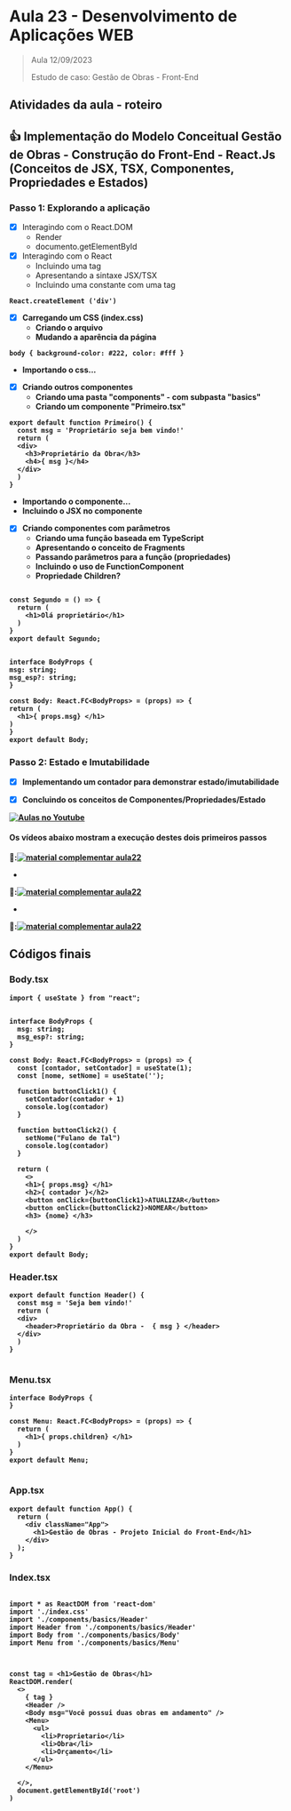 # Aula 23 - Desenvolvimento de Aplicações WEB

> Aula 12/09/2023
> 
>   Estudo de caso: Gestão de Obras - Front-End


## Atividades da aula - roteiro

## :+1: Implementação do Modelo Conceitual Gestão de Obras - Construção do Front-End - React.Js (Conceitos de JSX, TSX, Componentes, Propriedades e Estados)


### Passo 1: Explorando a aplicação
- [x] Interagindo com o React.DOM
  - Render
  - documento.getElementById
- [x] Interagindo com o React
  - Incluindo uma tag <div>
  - Apresentando a sintaxe JSX/TSX
  - Incluindo uma constante com uma tag <strong>
```
React.createElement ('div')
```
  
- [x] Carregando um CSS (index.css)
  - Criando o arquivo
  - Mudando a aparência da página

```
body { background-color: #222, color: #fff } 
```
  
  - Importando o css...
- [x] Criando outros componentes
  - Criando uma pasta "components" - com subpasta "basics"
  - Criando um componente "Primeiro.tsx"

  
```
export default function Primeiro() {
  const msg = 'Proprietário seja bem vindo!'
  return (
  <div>
    <h3>Proprietário da Obra</h3>
    <h4>{ msg }</h4>
  </div>
  )
}
```
  
  - Importando o componente... 
  - Incluindo o JSX no componente 
- [x] Criando componentes com parâmetros
  - Criando uma função baseada em TypeScript
  - Apresentando o conceito de Fragments
  - Passando parâmetros para a função (propriedades)
  - Incluindo o uso de FunctionComponent
  - Propriedade Children?

```
  
const Segundo = () => {
  return (
    <h1>Olá proprietário</h1>
  )
}
export default Segundo;
  
```

  ```
  interface BodyProps {
  msg: string;
  msg_esp?: string;
}

const Body: React.FC<BodyProps> = (props) => {
  return (
    <h1>{ props.msg} </h1>
  )
}
export default Body;

```


 
### Passo 2: Estado e Imutabilidade
- [x] Implementando um contador para demonstrar estado/imutabilidade
- [x] Concluindo os conceitos de Componentes/Propriedades/Estado





[![Aulas no Youtube](https://github.com/marcoswagner-commits/gestao_obras_aula_daw/blob/cb3e2ea9547f9ddc831277f07919c3e78451eb92/yt-icon.png)](https://www.youtube.com/channel/UCfO-aJxKLqau0TnL0AfNAvA)
####  Os vídeos abaixo mostram a execução destes dois primeiros passos

🥇:[![material complementar aula22](https://github.com/marcoswagner-commits/gestao_obras_aula_daw/blob/91eb8207965740a8e341b626b250e6869e4d43ad/documentos/Capa_aula_front.png)](https://www.youtube.com/watch?v=SoEGwrvXuPg)

-
🥈:[![material complementar aula22](https://github.com/marcoswagner-commits/gestao_obras_aula_daw/blob/91eb8207965740a8e341b626b250e6869e4d43ad/documentos/Capa_aula_front.png)](https://www.youtube.com/watch?v=3376NU3r-aE)

-
🥉:[![material complementar aula22](https://github.com/marcoswagner-commits/gestao_obras_aula_daw/blob/91eb8207965740a8e341b626b250e6869e4d43ad/documentos/Capa_aula_front.png)](https://www.youtube.com/watch?v=t4N0atc8xi0)



## Códigos finais
### Body.tsx
```
import { useState } from "react";


interface BodyProps {
  msg: string;
  msg_esp?: string;
}

const Body: React.FC<BodyProps> = (props) => {
  const [contador, setContador] = useState(1);
  const [nome, setNome] = useState('');
  
  function buttonClick1() {
    setContador(contador + 1)
    console.log(contador)
  }

  function buttonClick2() {
    setNome("Fulano de Tal")
    console.log(contador)
  }
  
  return (
    <>
    <h1>{ props.msg} </h1>
    <h2>{ contador }</h2>
    <button onClick={buttonClick1}>ATUALIZAR</button>
    <button onClick={buttonClick2}>NOMEAR</button>
    <h3> {nome} </h3>
    
    </>
  )
}
export default Body;

```
  
### Header.tsx
```
export default function Header() {
  const msg = 'Seja bem vindo!'
  return (
  <div>
    <header>Proprietário da Obra -  { msg } </header>
  </div>
  )
}


```
  
### Menu.tsx
```
interface BodyProps {
}

const Menu: React.FC<BodyProps> = (props) => {
  return (
    <h1>{ props.children} </h1>
  )
}
export default Menu;


```
  
  
### App.tsx
```
export default function App() {
  return (
    <div className="App">
      <h1>Gestão de Obras - Projeto Inicial do Front-End</h1>
    </div>
  );
}

```

### Index.tsx
```

import * as ReactDOM from 'react-dom'
import './index.css'
import './components/basics/Header'
import Header from './components/basics/Header'
import Body from './components/basics/Body'
import Menu from './components/basics/Menu'



const tag = <h1>Gestão de Obras</h1>
ReactDOM.render(
  <>
    { tag }
    <Header />
    <Body msg="Você possui duas obras em andamento" />
    <Menu>
      <ul>
        <li>Proprietario</li>
        <li>Obra</li>
        <li>Orçamento</li>
      </ul>
    </Menu>
    
  </>,
  document.getElementById('root')
)

```


